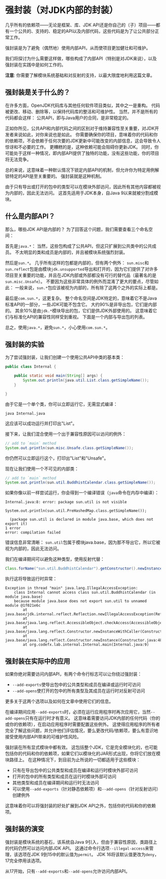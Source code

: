 # 强封装（对JDK内部的封装）

几乎所有的依赖项——无论是框架、库、JDK API还是你自己的（子）项目——都有一个公共的、支持的、稳定的API以及内部代码，这些代码是为了让公共部分正常工作。

强封装是为了避免（偶然地）使用内部API，从而使项目更加健壮和可维护。

我们将探讨为什么需要这样做，哪些构成了内部API（特别是对JDK来说），以及强封装在实践中是如何工作的。

**注意**:
你需要了解模块系统基础和对反射的支持，以最大限度地利用这篇文章。

## 强封装是关于什么的？

在许多方面，OpenJDK代码库与其他任何软件项目类似，其中之一是重构。
代码被更改、移动、删除等，以保持代码库的整洁和可维护性。
当然，并不是所有的代码都会这样：
公共API，即与Java用户的合同，是非常稳定的。

正如你所见，公共API和内部代码之间的区别对于维持兼容性至关重要，对JDK开发者来说如此，对你来说也是如此。
你需要确保你的项目，意味着你的代码和你的依赖项，不会依赖于任何次要的JDK更新中可能改变的内部信息，这会导致令人惊讶和不必要的工作。
更糟糕的是，这种依赖可能会阻碍你更新JDK。
同时，你可能处于这样一种情况，即内部API提供了独特的功能，没有这些功能，你的项目将无法竞争。

总的来说，这意味着一种默认情况下锁定内部API的机制，但允许你为特定用例解锁特定的API是至关重要的。
强封装就是这种机制。

由于只有导出或打开的包中的类型可以在模块外部访问，因此所有其他内容都被视为内部的，因此无法访问。
这首先适用于JDK本身，自Java 9以来就被分割成模块。

## 什么是内部API？

那么，哪些JDK API是内部的？
为了回答这个问题，我们需要查看三个命名空间：

首先是`java.*`：
当然，这些包构成了公共API，但这只扩展到公共类中的公共成员。
不太明显的类和成员是内部的，并且被模块系统强烈封装。

然后是`sun.*`。
几乎所有这样的包都是内部的，但有两个例外：
`sun.misc`和`sun.reflect`包是由模块`jdk.unsupported`导出和打开的，因为它们提供了对许多项目至关重要的功能，并且在JDK内部或外部都没有可行的替代品（最著名的是`sun.misc.Unsafe`）。
不要因为这些非常具体的例外而混淆了更大的要点，尽管如此：
一般来说，`sun.*`包应该被视为内部的，所有除了这两个之外的实际上都是。

最后是`com.sun.*`，这更复杂。
整个命名空间是JDK特定的，意味着它不是Java标准API的一部分，一些JDK可能不包含它。
大约90%是非导出包，它们是内部的。
其余10%是由`jdk.*`模块导出的包，它们是供JDK外部使用的。
这意味着它们与标准化API的兼容性同样受到重视。
下面是一个内部与导出包的列表。

总之，使用`java.*`，避免`sun.*`，小心使用`com.sun.*`。

## 强封装的实验

为了尝试强封装，让我们创建一个使用公共API中类的基本类：

```java
public class Internal {

    public static void main(String[] args) {
        System.out.println(java.util.List.class.getSimpleName());
    }

}
```

由于它是一个单个类，你可以立即运行它，无需显式编译：

```
java Internal.java
```

这应该可以成功运行并打印出"List"。

接下来，让我们混合使用一个出于兼容性原因可以访问的例外：

```java
// add to `main` method
System.out.println(sun.misc.Unsafe.class.getSimpleName());
```

你仍然可以立即运行这个，打印出"List"和"Unsafe"。

现在让我们使用一个不可见的内部类：

```java
// add to `main` method
System.out.println(sun.util.BuddhistCalendar.class.getSimpleName());
```

如果你像以前一样尝试运行，你会得到一个编译错误（`java`命令在内存中编译）：

```
Internal.java:8: error: package sun.util is not visible
                System.out.println(sun.util.PreHashedMap.class.getSimpleName());
                                      ^
  (package sun.util is declared in module java.base, which does not export it)
1 error
error: compilation failed
```

错误信息非常清晰：
`sun.util`包属于模块java.base，因为那不导出它，所以它被视为内部的，因此无法访问。

我们在编译期间可以避免这种类型，使用反射代替：

```java
Class.forName("sun.util.BuddhistCalendar").getConstructor().newInstance();
```

执行这将导致运行时异常：

```
Exception in thread "main" java.lang.IllegalAccessException:
    class Internal cannot access class sun.util.BuddhistCalendar (in module java.base)
    because module java.base does not export sun.util to unnamed module @1f021e6c
        at java.base/jdk.internal.reflect.Reflection.newIllegalAccessException(Reflection.java:392)
        at java.base/java.lang.reflect.AccessibleObject.checkAccess(AccessibleObject.java:674)
        at java.base/java.lang.reflect.Constructor.newInstanceWithCaller(Constructor.java:489)
        at java.base/java.lang.reflect.Constructor.newInstance(Constructor.java:480)
        at org.codefx.lab.internal.Internal.main(Internal.java:9)
```

## 强封装在实际中的应用

如果你绝对需要访问内部API，有两个命令行标志可以让你绕过强封装：

- `--add-exports`使导出包中的公共类型和成员在编译或运行时可访问
- `--add-opens`使打开的包中的所有类型及其成员在运行时对反射可访问

更多关于这两个选项以及如何在文章中使用它们的信息。

在编译期间应用`--add-exports`时，必须在运行应用程序时再次应用它，当然`--add-opens`只有在运行时才有意义。
这意味着需要访问JDK内部的任何代码（你的或你的依赖项），在启动应用程序时需要配置这些例外。
这使得应用程序的所有者完全了解这些问题，并允许他们评估情况，要么更改代码/依赖项，要么有意识地接受使用内部API带来的可维护性风险。

强封装在所有显式模块中都有效。
这包括整个JDK，它是完全模块化的，也可能包括你的代码和你的依赖项，如果它们以模块化的JAR形式出现，你将它们放在模块路径上。
在这种情况下，到目前为止所说的一切都适用于这些模块：

- 只有在导出包中的公共类型和成员在编译和运行时模块外部可访问
- 打开的包中的所有类型和成员在运行时模块外部可访问
- 其他类型和成员在编译期间和运行时无法访问
- 可以使用`--add-exports`（针对静态依赖项）和`--add-opens`（针对反射访问）创建例外

这意味着你可以将强封装的好处扩展到JDK API之外，包括你的代码和你的依赖项。

## 强封装的演变

强封装是模块系统的基石，该系统自Java 9引入，但由于兼容性原因，类路径上的代码仍然可以访问内部JDK API。
这通过命令行选项`--illegal-access`来管理，该选项在JDK 9到15中的默认值为`permit`。
JDK 16将该默认值更改为`deny`，17完全停用该选项。

从17开始，只有`--add-exports`和`--add-opens`允许访问内部API。


